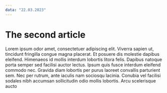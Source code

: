 ```yaml
---
data: "22.03.2023"
---
```


# The second article

Lorem ipsum odor amet, consectetuer adipiscing elit. Viverra sapien ut, tincidunt fringilla congue magna placerat. Et posuere dis molestie dapibus eleifend. Himenaeos id mollis interdum lobortis litora felis. Dapibus natoque porta semper sed facilisi auctor lectus. Ipsum quis fusce interdum eleifend commodo nec. Gravida diam lobortis per purus laoreet convallis parturient sem. Nec per rutrum, ante iaculis nam sociosqu lacinia. Conubia vel facilisi sodales nibh accumsan sollicitudin odio mollis lobortis. Arcu scelerisque aucto
